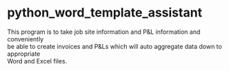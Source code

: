 # python_word_template_assistant

This program is to take job site information and P&L information and conveniently  
be able to create invoices and P&Ls which will auto aggregate data down to appropriate  
Word and Excel files.
